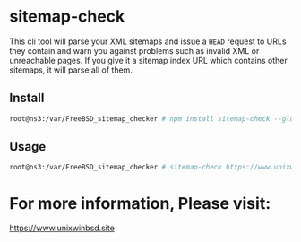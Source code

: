 # sitemap-check

This cli tool will parse your XML sitemaps and issue a `HEAD` request to URLs they contain and warn you against problems such as invalid XML or unreachable pages.
If you give it a sitemap index URL which contains other sitemaps, it will parse all of them.

## Install
```bash
root@ns3:/var/FreeBSD_sitemap_checker # npm install sitemap-check --global
```

## Usage

```bash
root@ns3:/var/FreeBSD_sitemap_checker # sitemap-check https://www.unixwinbsd.site/sitemap.xml
```

# For more information, Please visit:

https://www.unixwinbsd.site
